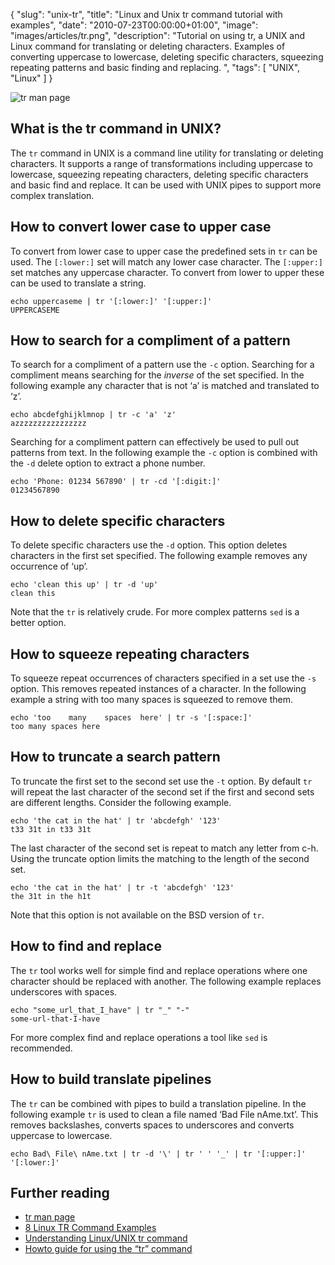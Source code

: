 {
  "slug": "unix-tr",
  "title": "Linux and Unix tr command tutorial with examples",
  "date": "2010-07-23T00:00:00+01:00",
  "image": "images/articles/tr.png",
  "description": "Tutorial on using tr, a UNIX and Linux command for translating or deleting characters. Examples of converting uppercase to lowercase, deleting specific characters, squeezing repeating patterns and basic finding and replacing. ",
  "tags": [
    "UNIX",
    "Linux"
  ]
}

![tr man page](/images/articles/tr.png)

## What is the tr command in UNIX?

The `tr` command in UNIX is a command line utility for translating or deleting characters. It supports a range of transformations including uppercase to lowercase, squeezing repeating characters, deleting specific characters and basic find and replace. It can be used with UNIX pipes to support more complex translation.

## How to convert lower case to upper case

To convert from lower case to upper case the predefined sets in `tr` can be used. The `[:lower:]` set will match any lower case character. The `[:upper:]` set matches any uppercase character. To convert from lower to upper these can be used to translate a string.

    echo uppercaseme | tr '[:lower:]' '[:upper:]'
    UPPERCASEME

## How to search for a compliment of a pattern

To search for a compliment of a pattern use the `-c` option. Searching for a compliment means searching for the _inverse_ of the set specified. In the following example any character that is not ‘a’ is matched and translated to ‘z’.

    echo abcdefghijklmnop | tr -c 'a' 'z'
    azzzzzzzzzzzzzzzz

Searching for a compliment pattern can effectively be used to pull out patterns from text. In the following example the `-c` option is combined with the `-d` delete option to extract a phone number.

    echo 'Phone: 01234 567890' | tr -cd '[:digit:]'
    01234567890

## How to delete specific characters

To delete specific characters use the `-d` option. This option deletes characters in the first set specified. The following example removes any occurrence of ‘up’.

    echo 'clean this up' | tr -d 'up'
    clean this

Note that the `tr` is relatively crude. For more complex patterns `sed` is a better option.

## How to squeeze repeating characters

To squeeze repeat occurrences of characters specified in a set use the `-s` option. This removes repeated instances of a character. In the following example a string with too many spaces is squeezed to remove them.

    echo 'too    many    spaces  here' | tr -s '[:space:]'
    too many spaces here

## How to truncate a search pattern

To truncate the first set to the second set use the `-t` option. By default `tr` will repeat the last character of the second set if the first and second sets are different lengths. Consider the following example.

    echo 'the cat in the hat' | tr 'abcdefgh' '123'
    t33 31t in t33 31t

The last character of the second set is repeat to match any letter from c-h. Using the truncate option limits the matching to the length of the second set.

    echo 'the cat in the hat' | tr -t 'abcdefgh' '123'
    the 31t in the h1t

Note that this option is not available on the BSD version of `tr`.

## How to find and replace

The `tr` tool works well for simple find and replace operations where one character should be replaced with another. The following example replaces underscores with spaces.

    echo "some_url_that_I_have" | tr "_" "-"
    some-url-that-I-have

For more complex find and replace operations a tool like `sed` is recommended.

## How to build translate pipelines

The `tr` can be combined with pipes to build a translation pipeline. In the following example `tr` is used to clean a file named ‘Bad File nAme.txt’. This removes backslashes, converts spaces to underscores and converts uppercase to lowercase.

    echo Bad\ File\ nAme.txt | tr -d '\' | tr ' ' '_' | tr '[:upper:]' '[:lower:]'

## Further reading

*   [tr man page](http://linux.die.net/man/1/tr)
*   [8 Linux TR Command Examples](http://www.thegeekstuff.com/2012/12/linux-tr-command/)
*   [Understanding Linux/UNIX tr command](http://www.cyberciti.biz/faq/how-to-use-linux-unix-tr-command/)
*   [Howto guide for using the “tr” command](http://landoflinux.com/linux_translate_command.html)
